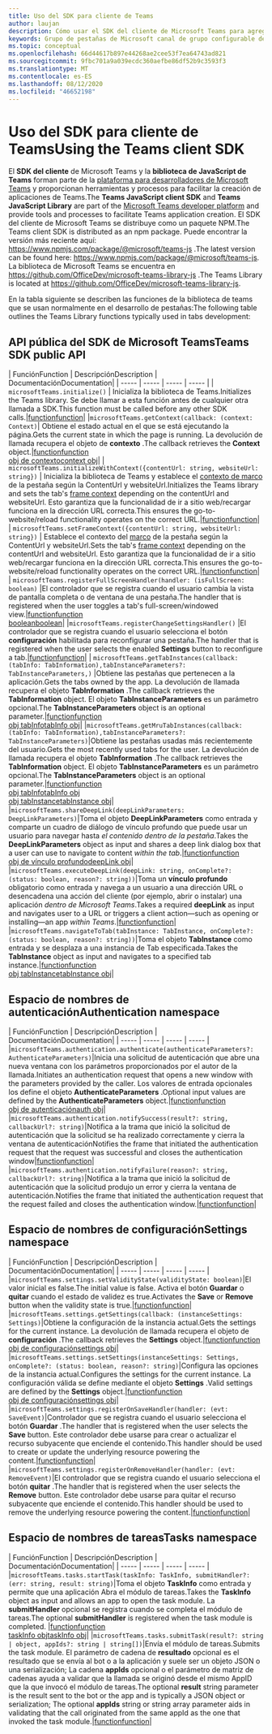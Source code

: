 ```yaml
---
title: Uso del SDK para cliente de Teams
author: laujan
description: Cómo usar el SDK del cliente de Microsoft Teams para agregar funcionalidad consciente de Teams a las pestañas personalizadas
keywords: Grupo de pestañas de Microsoft canal de grupo configurable del SDK estático personalizado JavaScript
ms.topic: conceptual
ms.openlocfilehash: 66d44617b897e44268ae2cee53f7ea64743ad821
ms.sourcegitcommit: 9fbc701a9a039ecdc360aefbe86df52b9c3593f3
ms.translationtype: MT
ms.contentlocale: es-ES
ms.lasthandoff: 08/12/2020
ms.locfileid: "46652198"
---
```

# <a name="using-the-teams-client-sdk"></a><span data-ttu-id="a7b53-104">Uso del SDK para cliente de Teams</span><span class="sxs-lookup"><span data-stu-id="a7b53-104">Using the Teams client SDK</span></span>

<span data-ttu-id="a7b53-105">El **SDK del cliente** de Microsoft Teams y la **biblioteca de JavaScript de Teams** forman parte de la [plataforma para desarrolladores de Microsoft Teams](https://msdn.microsoft.com/microsoft-teams) y proporcionan herramientas y procesos para facilitar la creación de aplicaciones de Teams.</span><span class="sxs-lookup"><span data-stu-id="a7b53-105">The **Teams JavaScript client SDK**  and **Teams JavaScript Library** are part of the [Microsoft Teams developer platform](https://msdn.microsoft.com/microsoft-teams) and provide tools and processes to facilitate Teams application creation.</span></span> <span data-ttu-id="a7b53-106">El SDK del cliente de Microsoft Teams se distribuye como un paquete NPM.</span><span class="sxs-lookup"><span data-stu-id="a7b53-106">The Teams client SDK is distributed as an npm package.</span></span> <span data-ttu-id="a7b53-107">Puede encontrar la versión más reciente aquí: <https://www.npmjs.com/package/@microsoft/teams-js> .</span><span class="sxs-lookup"><span data-stu-id="a7b53-107">The latest version can be found here: <https://www.npmjs.com/package/@microsoft/teams-js>.</span></span> <span data-ttu-id="a7b53-108">La biblioteca de Microsoft Teams se encuentra en <https://github.com/OfficeDev/microsoft-teams-library-js> .</span><span class="sxs-lookup"><span data-stu-id="a7b53-108">The Teams Library is located at <https://github.com/OfficeDev/microsoft-teams-library-js>.</span></span>

<span data-ttu-id="a7b53-109">En la tabla siguiente se describen las funciones de la biblioteca de teams que se usan normalmente en el desarrollo de pestañas:</span><span class="sxs-lookup"><span data-stu-id="a7b53-109">The following table outlines the Teams Library functions typically used in tabs development:</span></span>

## <a name="teams-sdk-public-api"></a><span data-ttu-id="a7b53-110">API pública del SDK de Microsoft Teams</span><span class="sxs-lookup"><span data-stu-id="a7b53-110">Teams SDK public API</span></span> 

| <span data-ttu-id="a7b53-111">Función</span><span class="sxs-lookup"><span data-stu-id="a7b53-111">Function</span></span>  | <span data-ttu-id="a7b53-112">Descripción</span><span class="sxs-lookup"><span data-stu-id="a7b53-112">Description</span></span>          | <span data-ttu-id="a7b53-113">Documentación</span><span class="sxs-lookup"><span data-stu-id="a7b53-113">Documentation</span></span>|
| -----     | -----     | -----    | -----        |
| `microsoftTeams.initialize()` | <span data-ttu-id="a7b53-114">Inicializa la biblioteca de Teams.</span><span class="sxs-lookup"><span data-stu-id="a7b53-114">Initializes the Teams library.</span></span> <span data-ttu-id="a7b53-115">Se debe llamar a esta función antes de cualquier otra llamada a SDK.</span><span class="sxs-lookup"><span data-stu-id="a7b53-115">This function must be called before any other SDK calls.</span></span>|[<span data-ttu-id="a7b53-116">function</span><span class="sxs-lookup"><span data-stu-id="a7b53-116">function</span></span>](/javascript/api/@microsoft/teams-js/microsoftteams?view=msteams-client-js-latest#initialize-any-)|
|`microsoftTeams.getContext(callback: (context: Context)`| <span data-ttu-id="a7b53-117">Obtiene el estado actual en el que se está ejecutando la página.</span><span class="sxs-lookup"><span data-stu-id="a7b53-117">Gets the current state in which the page is running.</span></span> <span data-ttu-id="a7b53-118">La devolución de llamada recupera el objeto de **contexto** .</span><span class="sxs-lookup"><span data-stu-id="a7b53-118">The callback retrieves the **Context** object.</span></span>|[<span data-ttu-id="a7b53-119">function</span><span class="sxs-lookup"><span data-stu-id="a7b53-119">function</span></span>](/javascript/api/@microsoft/teams-js/microsoftteams?view=msteams-client-js-latest#getcontext--context--context-----void-)<br/>[<span data-ttu-id="a7b53-120">obj de contexto</span><span class="sxs-lookup"><span data-stu-id="a7b53-120">context obj</span></span>](/javascript/api/@microsoft/teams-js/microsoftteams.context?view=msteams-client-js-latest)|
| `microsoftTeams.initializeWithContext({contentUrl: string, websiteUrl: string})` | <span data-ttu-id="a7b53-121">Inicializa la biblioteca de Teams y establece el [contexto de marco](/javascript/api/@microsoft/teams-js/microsoftteams.framecontext?view=msteams-client-js-latest) de la pestaña según la ContentUrl y websiteUrl.</span><span class="sxs-lookup"><span data-stu-id="a7b53-121">Initializes the Teams library and sets the tab's [frame context](/javascript/api/@microsoft/teams-js/microsoftteams.framecontext?view=msteams-client-js-latest) depending on the contentUrl and websiteUrl.</span></span> <span data-ttu-id="a7b53-122">Esto garantiza que la funcionalidad de ir a sitio web/recargar funciona en la dirección URL correcta.</span><span class="sxs-lookup"><span data-stu-id="a7b53-122">This ensures the go-to-website/reload functionality operates on the correct URL.</span></span>|[<span data-ttu-id="a7b53-123">function</span><span class="sxs-lookup"><span data-stu-id="a7b53-123">function</span></span>](/javascript/api/@microsoft/teams-js/microsoftteams?view=msteams-client-js-latest#initializewithframecontext-framecontext--------void--string---)|
| `microsoftTeams.setFrameContext({contentUrl: string, websiteUrl: string})` | <span data-ttu-id="a7b53-124">Establece el contexto del [marco](/javascript/api/@microsoft/teams-js/microsoftteams.framecontext?view=msteams-client-js-latest) de la pestaña según la ContentUrl y websiteUrl.</span><span class="sxs-lookup"><span data-stu-id="a7b53-124">Sets the tab's [frame context](/javascript/api/@microsoft/teams-js/microsoftteams.framecontext?view=msteams-client-js-latest) depending on the contentUrl and websiteUrl.</span></span> <span data-ttu-id="a7b53-125">Esto garantiza que la funcionalidad de ir a sitio web/recargar funciona en la dirección URL correcta.</span><span class="sxs-lookup"><span data-stu-id="a7b53-125">This ensures the go-to-website/reload functionality operates on the correct URL.</span></span>|[<span data-ttu-id="a7b53-126">function</span><span class="sxs-lookup"><span data-stu-id="a7b53-126">function</span></span>](/javascript/api/@microsoft/teams-js/microsoftteams?view=msteams-client-js-latest#setframecontext-framecontext-)|
| `microsoftTeams.registerFullScreenHandler(handler: (isFullScreen: boolean)` |<span data-ttu-id="a7b53-127">El controlador que se registra cuando el usuario cambia la vista de pantalla completa o de ventana de una pestaña.</span><span class="sxs-lookup"><span data-stu-id="a7b53-127">The handler that is registered when the user toggles a tab's full-screen/windowed view.</span></span>|[<span data-ttu-id="a7b53-128">function</span><span class="sxs-lookup"><span data-stu-id="a7b53-128">function</span></span>](/javascript/api/@microsoft/teams-js/microsoftteams?view=msteams-client-js-latest#registerfullscreenhandler--isfullscreen--boolean-----void-)<br/>[<span data-ttu-id="a7b53-129">boolean</span><span class="sxs-lookup"><span data-stu-id="a7b53-129">boolean</span></span>](/javascript/api/@microsoft/teams-js/microsoftteams.context?view=msteams-client-js-latest#isfullscreen)|
|`microsoftTeams.registerChangeSettingsHandler()` |<span data-ttu-id="a7b53-130">El controlador que se registra cuando el usuario selecciona el botón **configuración** habilitada para reconfigurar una pestaña.</span><span class="sxs-lookup"><span data-stu-id="a7b53-130">The handler that is registered when the user selects the enabled **Settings** button to reconfigure a tab.</span></span>|[<span data-ttu-id="a7b53-131">function</span><span class="sxs-lookup"><span data-stu-id="a7b53-131">function</span></span>](/javascript/api/@microsoft/teams-js/microsoftteams?view=msteams-client-js-latest#registerchangesettingshandler-------void-)|
| `microsoftTeams.getTabInstances(callback: (tabInfo: TabInformation),tabInstanceParameters?: TabInstanceParameters,)` |<span data-ttu-id="a7b53-132">Obtiene las pestañas que pertenecen a la aplicación.</span><span class="sxs-lookup"><span data-stu-id="a7b53-132">Gets the tabs owned by the app.</span></span> <span data-ttu-id="a7b53-133">La devolución de llamada recupera el objeto **TabInformation** .</span><span class="sxs-lookup"><span data-stu-id="a7b53-133">The callback retrieves the **TabInformation** object.</span></span> <span data-ttu-id="a7b53-134">El objeto **TabInstanceParameters** es un parámetro opcional.</span><span class="sxs-lookup"><span data-stu-id="a7b53-134">The **TabInstanceParameters** object is an optional parameter.</span></span>|[<span data-ttu-id="a7b53-135">function</span><span class="sxs-lookup"><span data-stu-id="a7b53-135">function</span></span>](/javascript/api/@microsoft/teams-js/microsoftteams?view=msteams-client-js-latest#gettabinstances--tabinfo--tabinformation-----void--tabinstanceparameters-)<br/>[<span data-ttu-id="a7b53-136">obj tabInfo</span><span class="sxs-lookup"><span data-stu-id="a7b53-136">tabInfo obj</span></span>](/javascript/api/@microsoft/teams-js/microsoftteams.tabinformation?view=msteams-client-js-latest)|
|`microsoftTeams.getMruTabInstances(callback: (tabInfo: TabInformation),tabInstanceParameters?: TabInstanceParameters)`|<span data-ttu-id="a7b53-137">Obtiene las pestañas usadas más recientemente del usuario.</span><span class="sxs-lookup"><span data-stu-id="a7b53-137">Gets the most recently used tabs for the user.</span></span> <span data-ttu-id="a7b53-138">La devolución de llamada recupera el objeto **TabInformation** .</span><span class="sxs-lookup"><span data-stu-id="a7b53-138">The callback retrieves the **TabInformation** object.</span></span> <span data-ttu-id="a7b53-139">El objeto **TabInstanceParameters** es un parámetro opcional.</span><span class="sxs-lookup"><span data-stu-id="a7b53-139">The **TabInstanceParameters** object is an optional parameter.</span></span>|[<span data-ttu-id="a7b53-140">function</span><span class="sxs-lookup"><span data-stu-id="a7b53-140">function</span></span>](/javascript/api/@microsoft/teams-js/microsoftteams?view=msteams-client-js-latest#getmrutabinstances--tabinfo--tabinformation-----void--tabinstanceparameters-)<br/>[<span data-ttu-id="a7b53-141">obj tabInfo</span><span class="sxs-lookup"><span data-stu-id="a7b53-141">tabInfo obj</span></span>](/javascript/api/@microsoft/teams-js/microsoftteams.teaminformation?view=msteams-client-js-latest)<br/>[<span data-ttu-id="a7b53-142">obj tabInstance</span><span class="sxs-lookup"><span data-stu-id="a7b53-142">tabInstance obj</span></span>](/javascript/api/@microsoft/teams-js/microsoftteams.tabinstanceparameters?view=msteams-client-js-latest)|
|`microsoftTeams.shareDeepLink(deepLinkParameters: DeepLinkParameters)`|<span data-ttu-id="a7b53-143">Toma el objeto **DeepLinkParameters** como entrada y comparte un cuadro de diálogo de vínculo profundo que puede usar un usuario para navegar hasta *el contenido dentro de la pestaña*.</span><span class="sxs-lookup"><span data-stu-id="a7b53-143">Takes the **DeepLinkParameters** object as input and shares a deep link dialog box that a user can use to navigate to content *within the tab*.</span></span>|[<span data-ttu-id="a7b53-144">function</span><span class="sxs-lookup"><span data-stu-id="a7b53-144">function</span></span>](/javascript/api/@microsoft/teams-js/microsoftteams?view=msteams-client-js-latest#sharedeeplink-deeplinkparameters-)<br/>[<span data-ttu-id="a7b53-145">obj de vínculo profundo</span><span class="sxs-lookup"><span data-stu-id="a7b53-145">deepLink obj</span></span>](/javascript/api/@microsoft/teams-js/microsoftteams.deeplinkparameters?view=msteams-client-js-latest)|
|`microsoftTeams.executeDeepLink(deepLink: string, onComplete?: (status: boolean, reason?: string))`|<span data-ttu-id="a7b53-146">Toma un **vínculo profundo** obligatorio como entrada y navega a un usuario a una dirección URL o desencadena una acción del cliente (por ejemplo, abrir o instalar) una aplicación *dentro de Microsoft Teams*.</span><span class="sxs-lookup"><span data-stu-id="a7b53-146">Takes a required **deepLink** as input and navigates user to a URL or triggers a client action—such as opening or installing—an app *within Teams*.</span></span>|[<span data-ttu-id="a7b53-147">function</span><span class="sxs-lookup"><span data-stu-id="a7b53-147">function</span></span>](/javascript/api/@microsoft/teams-js/microsoftteams?view=msteams-client-js-latest#executedeeplink-string---status--boolean--reason---string-----void-)|
|`microsoftTeams.navigateToTab(tabInstance: TabInstance, onComplete?: (status: boolean, reason?: string))`|<span data-ttu-id="a7b53-148">Toma el objeto **TabInstance** como entrada y se desplaza a una instancia de Tab especificada.</span><span class="sxs-lookup"><span data-stu-id="a7b53-148">Takes the **TabInstance** object as input and navigates to a specified tab instance.</span></span>|[<span data-ttu-id="a7b53-149">function</span><span class="sxs-lookup"><span data-stu-id="a7b53-149">function</span></span>](/javascript/api/@microsoft/teams-js/microsoftteams?view=msteams-client-js-latest#navigatetotab-tabinstance-)<br/>[<span data-ttu-id="a7b53-150">obj tabInstance</span><span class="sxs-lookup"><span data-stu-id="a7b53-150">tabInstance obj</span></span>](/javascript/api/@microsoft/teams-js/microsoftteams.tabinstance?view=msteams-client-js-latest)|

## <a name="authentication-namespace"></a><span data-ttu-id="a7b53-151">Espacio de nombres de autenticación</span><span class="sxs-lookup"><span data-stu-id="a7b53-151">Authentication namespace</span></span>

| <span data-ttu-id="a7b53-152">Función</span><span class="sxs-lookup"><span data-stu-id="a7b53-152">Function</span></span>  | <span data-ttu-id="a7b53-153">Descripción</span><span class="sxs-lookup"><span data-stu-id="a7b53-153">Description</span></span>          | <span data-ttu-id="a7b53-154">Documentación</span><span class="sxs-lookup"><span data-stu-id="a7b53-154">Documentation</span></span>|
| -----     | -----     | -----    | -----        |
|`microsoftTeams.authentication.authenticate(authenticateParameters?: AuthenticateParameters)`|<span data-ttu-id="a7b53-155">Inicia una solicitud de autenticación que abre una nueva ventana con los parámetros proporcionados por el autor de la llamada.</span><span class="sxs-lookup"><span data-stu-id="a7b53-155">Initiates an authentication request that opens a new window with the parameters provided by the caller.</span></span> <span data-ttu-id="a7b53-156">Los valores de entrada opcionales los define el objeto **AuthenticateParameters** .</span><span class="sxs-lookup"><span data-stu-id="a7b53-156">Optional input values are defined by the **AuthenticateParameters** object.</span></span>|[<span data-ttu-id="a7b53-157">function</span><span class="sxs-lookup"><span data-stu-id="a7b53-157">function</span></span>](/javascript/api/@microsoft/teams-js/microsoftteams.authentication?view=msteams-client-js-latest#authenticate-authenticateparameters-)<br/>[<span data-ttu-id="a7b53-158">obj de autenticación</span><span class="sxs-lookup"><span data-stu-id="a7b53-158">auth obj</span></span>](/javascript/api/@microsoft/teams-js/microsoftteams.authentication.authenticateparameters?view=msteams-client-js-latest)|
|`microsoftTeams.authentication.notifySuccess(result?: string, callbackUrl?: string)`|<span data-ttu-id="a7b53-159">Notifica a la trama que inició la solicitud de autenticación que la solicitud se ha realizado correctamente y cierra la ventana de autenticación</span><span class="sxs-lookup"><span data-stu-id="a7b53-159">Notifies the frame that initiated the authentication request that the request was successful and closes the authentication window</span></span>|[<span data-ttu-id="a7b53-160">function</span><span class="sxs-lookup"><span data-stu-id="a7b53-160">function</span></span>](/javascript/api/@microsoft/teams-js/microsoftteams.authentication?view=msteams-client-js-latest#notifysuccess-string--string-)|
|`microsoftTeams.authentication.notifyFailure(reason?: string, callbackUrl?: string)`|<span data-ttu-id="a7b53-161">Notifica a la trama que inició la solicitud de autenticación que la solicitud produjo un error y cierra la ventana de autenticación.</span><span class="sxs-lookup"><span data-stu-id="a7b53-161">Notifies the frame that initiated the authentication request that the request failed and closes the authentication window.</span></span>|[<span data-ttu-id="a7b53-162">function</span><span class="sxs-lookup"><span data-stu-id="a7b53-162">function</span></span>](/javascript/api/@microsoft/teams-js/microsoftteams.authentication?view=msteams-client-js-latest#notifyfailure-string--string-)|

## <a name="settings-namespace"></a><span data-ttu-id="a7b53-163">Espacio de nombres de configuración</span><span class="sxs-lookup"><span data-stu-id="a7b53-163">Settings namespace</span></span>

| <span data-ttu-id="a7b53-164">Función</span><span class="sxs-lookup"><span data-stu-id="a7b53-164">Function</span></span>  | <span data-ttu-id="a7b53-165">Descripción</span><span class="sxs-lookup"><span data-stu-id="a7b53-165">Description</span></span>          | <span data-ttu-id="a7b53-166">Documentación</span><span class="sxs-lookup"><span data-stu-id="a7b53-166">Documentation</span></span>|
| -----     | -----     | -----    | -----        |
|`microsoftTeams.settings.setValidityState(validityState: boolean)`|<span data-ttu-id="a7b53-167">El valor inicial es false.</span><span class="sxs-lookup"><span data-stu-id="a7b53-167">The initial value is false.</span></span> <span data-ttu-id="a7b53-168">Activa el botón **Guardar** o **quitar** cuando el estado de validez es true.</span><span class="sxs-lookup"><span data-stu-id="a7b53-168">Activates the **Save** or **Remove** button when the validity state is true.</span></span>|[<span data-ttu-id="a7b53-169">function</span><span class="sxs-lookup"><span data-stu-id="a7b53-169">function</span></span>](/javascript/api/@microsoft/teams-js/microsoftteams.settings?view=msteams-client-js-latest#setvaliditystate-boolean-)|
|`microsoftTeams.settings.getSettings(callback: (instanceSettings: Settings)`|<span data-ttu-id="a7b53-170">Obtiene la configuración de la instancia actual.</span><span class="sxs-lookup"><span data-stu-id="a7b53-170">Gets the settings for the current instance.</span></span> <span data-ttu-id="a7b53-171">La devolución de llamada recupera el objeto de **configuración** .</span><span class="sxs-lookup"><span data-stu-id="a7b53-171">The callback retrieves the **Settings** object.</span></span>|[<span data-ttu-id="a7b53-172">function</span><span class="sxs-lookup"><span data-stu-id="a7b53-172">function</span></span>](/javascript/api/@microsoft/teams-js/microsoftteams.settings?view=msteams-client-js-latest#getsettings--instancesettings--settings-----void-)<br/>[<span data-ttu-id="a7b53-173">obj de configuración</span><span class="sxs-lookup"><span data-stu-id="a7b53-173">settings obj</span></span>](/javascript/api/@microsoft/teams-js/microsoftteams.settings.settings?view=msteams-client-js-latest)|
|`microsoftTeams.settings.setSettings(instanceSettings: Settings, onComplete?: (status: boolean, reason?: string)`|<span data-ttu-id="a7b53-174">Configura las opciones de la instancia actual.</span><span class="sxs-lookup"><span data-stu-id="a7b53-174">Configures the settings for the current instance.</span></span> <span data-ttu-id="a7b53-175">La configuración válida se define mediante el objeto **Settings** .</span><span class="sxs-lookup"><span data-stu-id="a7b53-175">Valid settings are defined by the **Settings** object.</span></span>|[<span data-ttu-id="a7b53-176">function</span><span class="sxs-lookup"><span data-stu-id="a7b53-176">function</span></span>](/javascript/api/@microsoft/teams-js/microsoftteams.settings?view=msteams-client-js-latest#setsettings-settings-)<br/>[<span data-ttu-id="a7b53-177">obj de configuración</span><span class="sxs-lookup"><span data-stu-id="a7b53-177">settings obj</span></span>](/javascript/api/@microsoft/teams-js/microsoftteams.settings.settings?view=msteams-client-js-latest)|
|`microsoftTeams.settings.registerOnSaveHandler(handler: (evt: SaveEvent)`|<span data-ttu-id="a7b53-178">Controlador que se registra cuando el usuario selecciona el botón **Guardar** .</span><span class="sxs-lookup"><span data-stu-id="a7b53-178">The handler that is registered when the user selects the **Save** button.</span></span> <span data-ttu-id="a7b53-179">Este controlador debe usarse para crear o actualizar el recurso subyacente que enciende el contenido.</span><span class="sxs-lookup"><span data-stu-id="a7b53-179">This handler should be used to create or update the underlying resource powering the content.</span></span>|[<span data-ttu-id="a7b53-180">function</span><span class="sxs-lookup"><span data-stu-id="a7b53-180">function</span></span>](/javascript/api/@microsoft/teams-js/microsoftteams.settings?view=msteams-client-js-latest#registeronsavehandler--evt--saveevent-----void-)|
|`microsoftTeams.settings.registerOnRemoveHandler(handler: (evt: RemoveEvent)`|<span data-ttu-id="a7b53-181">El controlador que se registra cuando el usuario selecciona el botón **quitar** .</span><span class="sxs-lookup"><span data-stu-id="a7b53-181">The handler that is registered when the user selects the **Remove** button.</span></span> <span data-ttu-id="a7b53-182">Este controlador debe usarse para quitar el recurso subyacente que enciende el contenido.</span><span class="sxs-lookup"><span data-stu-id="a7b53-182">This handler should be used to remove the underlying resource powering the content.</span></span>|[<span data-ttu-id="a7b53-183">function</span><span class="sxs-lookup"><span data-stu-id="a7b53-183">function</span></span>](/javascript/api/@microsoft/teams-js/microsoftteams.settings?view=msteams-client-js-latest#registeronremovehandler--evt--removeevent-----void-)|

## <a name="tasks-namespace"></a><span data-ttu-id="a7b53-184">Espacio de nombres de tareas</span><span class="sxs-lookup"><span data-stu-id="a7b53-184">Tasks namespace</span></span>

| <span data-ttu-id="a7b53-185">Función</span><span class="sxs-lookup"><span data-stu-id="a7b53-185">Function</span></span>  | <span data-ttu-id="a7b53-186">Descripción</span><span class="sxs-lookup"><span data-stu-id="a7b53-186">Description</span></span>          | <span data-ttu-id="a7b53-187">Documentación</span><span class="sxs-lookup"><span data-stu-id="a7b53-187">Documentation</span></span>|
| -----     | -----     | -----    | -----        |
|`microsoftTeams.tasks.startTask(taskInfo: TaskInfo, submitHandler?: (err: string, result: string)`|<span data-ttu-id="a7b53-188">Toma el objeto **TaskInfo** como entrada y permite que una aplicación Abra el módulo de tareas.</span><span class="sxs-lookup"><span data-stu-id="a7b53-188">Takes the **TaskInfo** object as input and allows an app to open the task module.</span></span> <span data-ttu-id="a7b53-189">La **submitHandler** opcional se registra cuando se completa el módulo de tareas.</span><span class="sxs-lookup"><span data-stu-id="a7b53-189">The optional **submitHandler** is registered when the task module is completed.</span></span> |[<span data-ttu-id="a7b53-190">function</span><span class="sxs-lookup"><span data-stu-id="a7b53-190">function</span></span>](/javascript/api/@microsoft/teams-js/microsoftteams.tasks?view=msteams-client-js-latest#starttask-taskinfo---err--string--result--string-----void-)<br/>[<span data-ttu-id="a7b53-191">taskInfo obj</span><span class="sxs-lookup"><span data-stu-id="a7b53-191">taskInfo obj</span></span>](/javascript/api/@microsoft/teams-js/microsoftteams.taskinfo?view=msteams-client-js-latest)|
|`microsoftTeams.tasks.submitTask(result?: string | object, appIds?: string | string[])`|<span data-ttu-id="a7b53-192">Envía el módulo de tareas.</span><span class="sxs-lookup"><span data-stu-id="a7b53-192">Submits the task module.</span></span> <span data-ttu-id="a7b53-193">El parámetro de cadena de **resultado** opcional es el resultado que se envía al bot o a la aplicación y suele ser un objeto JSON o una serialización; La cadena **appIds** opcional o el parámetro de matriz de cadenas ayuda a validar que la llamada se originó desde el mismo AppID que la que invocó el módulo de tareas.</span><span class="sxs-lookup"><span data-stu-id="a7b53-193">The optional **result** string parameter is the result sent to the bot or the app and is typically a JSON object or serialization; The optional **appIds** string or string array parameter aids in validating that the call originated from the same appId as the one that invoked the task module.</span></span>|[<span data-ttu-id="a7b53-194">function</span><span class="sxs-lookup"><span data-stu-id="a7b53-194">function</span></span>](/javascript/api/@microsoft/teams-js/microsoftteams.tasks?view=msteams-client-js-latest#submittask-string---object--string---string---)|